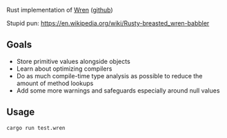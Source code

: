 Rust implementation of [Wren](https://wren.io/) ([github](https://github.com/wren-lang/wren))

Stupid pun:
<https://en.wikipedia.org/wiki/Rusty-breasted_wren-babbler>

## Goals

- Store primitive values alongside objects
- Learn about optimizing compilers
- Do as much compile-time type analysis as possible to reduce the amount of method lookups
- Add some more warnings and safeguards especially around null values

## Usage

`cargo run test.wren`
